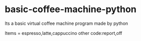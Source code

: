 # basic-coffee-machine-python
Its a basic virtual coffee machine program made by python 


Items = espresso,latte,cappuccino
other code:report,off
